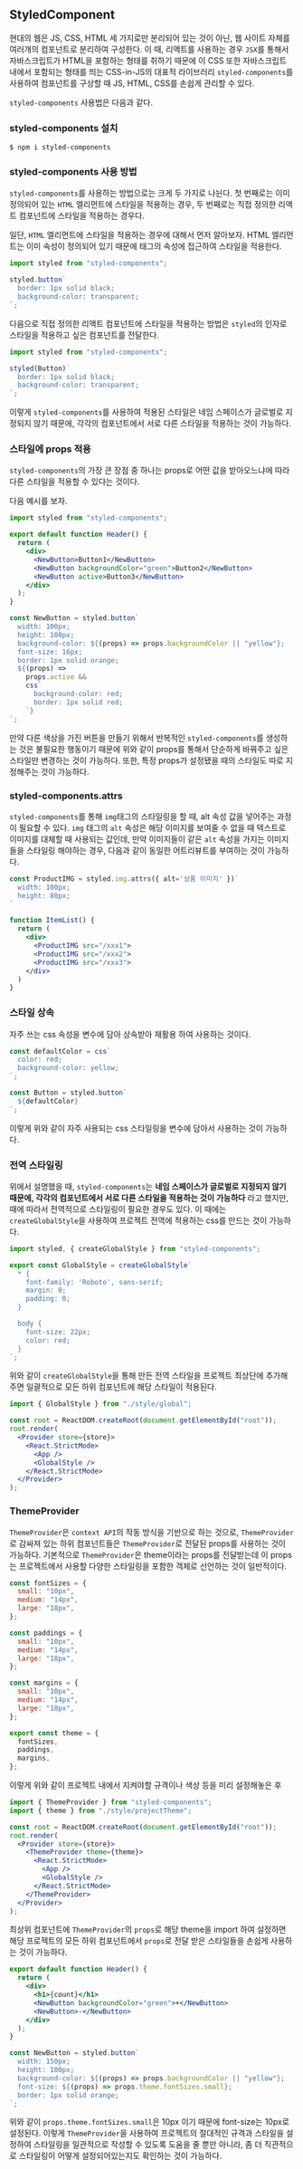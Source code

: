 ## **StyledComponent**

현대의 웹은 JS, CSS, HTML 세 가지로만 분리되어 있는 것이 아닌, 웹 사이트 자체를 여러개의 컴포넌트로 분리하여 구성한다. 이 때, 리액트를 사용하는 경우 `JSX`를 통해서 자바스크립트가 HTML을 포함하는 형태를 취하기 때문에 이 CSS 또한 자바스크립트 내에서 포함되는 형태를 띄는 CSS-in-JS의 대표적 라이브러리 `styled-components`를 사용하여 컴포넌트를 구상할 때 JS, HTML, CSS를 손쉽게 관리할 수 있다.

`styled-components` 사용법은 다음과 같다.

### **styled-components 설치**

```
$ npm i styled-components
```

### **styled-components 사용 방법**

`styled-components`를 사용하는 방법으로는 크게 두 가지로 나뉜다. 첫 번째로는 이미 정의되어 있는 `HTML` 엘리먼트에 스타일을 적용하는 경우, 두 번째로는 직접 정의한 리액트 컴포넌트에 스타일을 적용하는 경우다.

일단, `HTML` 엘리먼트에 스타일을 적용하는 경우에 대해서 먼저 알아보자. HTML 엘리먼트는 이미 속성이 정의되어 있기 때문에 태그의 속성에 접근하여 스타일을 적용한다.

```jsx
import styled from "styled-components";

styled.button`
  border: 1px solid black;
  background-color: transparent;
`;
```

다음으로 직접 정의한 리액트 컴포넌트에 스타일을 적용하는 방법은 `styled`의 인자로 스타일을 적용하고 싶은 컴포넌트를 전달한다.

```jsx
import styled from "styled-components";

styled(Button)`
  border: 1px solid black;
  background-color: transparent;
`;
```

이렇게 `styled-components`를 사용하여 적용된 스타일은 네임 스페이스가 글로벌로 지정되지 않기 때문에, 각각의 컴포넌트에서 서로 다른 스타일을 적용하는 것이 가능하다.

### **스타일에 props 적용**

`styled-components`의 가장 큰 장점 중 하나는 props로 어떤 값을 받아오느냐에 따라 다른 스타일을 적용할 수 있다는 것이다.

다음 예시를 보자.

```jsx
import styled from "styled-components";

export default function Header() {
  return (
    <div>
      <NewButton>Button1</NewButton>
      <NewButton backgroundColor="green">Button2</NewButton>
      <NewButton active>Button3</NewButton>
    </div>
  );
}

const NewButton = styled.button`
  width: 100px;
  height: 100px;
  background-color: ${(props) => props.backgroundColor || "yellow"};
  font-size: 16px;
  border: 1px solid orange;
  ${(props) =>
    props.active &&
    css`
      background-color: red;
      border: 1px solid red;
    `}
`;
```

만약 다른 색상을 가진 버튼을 만들기 위해서 반복적인 `styled-components`를 생성하는 것은 불필요한 행동이기 때문에 위와 같이 props를 통해서 단순하게 바꿔주고 싶은 스타일만 변경하는 것이 가능하다. 또한, 특정 props가 설정됐을 때의 스타일도 따로 지정해주는 것이 가능하다.

### **styled-components.attrs**

`styled-components`를 통해 `img`태그의 스타일링을 할 때, alt 속성 값을 넣어주는 과정이 필요할 수 있다. `img` 태그의 `alt` 속성은 해당 이미지를 보여줄 수 없을 때 텍스트로 이미지를 대체할 때 사용되는 값인데, 만약 이미지들이 같은 `alt` 속성을 가지는 이미지들을 스타일링 해야하는 경우, 다음과 같이 동일한 어트리뷰트를 부여하는 것이 가능하다.

```jsx
const ProductIMG = styled.img.attrs({ alt='상품 이미지' })`
  width: 100px;
  height: 80px;
`

function ItemList() {
  return (
    <div>
      <ProductIMG src="/xxx1">
      <ProductIMG src="/xxx2">
      <ProductIMG src="/xxx3">
    </div>
  )
}
```

### **스타일 상속**

자주 쓰는 css 속성을 변수에 담아 상속받아 재활용 하여 사용하는 것이다.

```jsx
const defaultColor = css`
  color: red;
  background-color: yellow;
`;

const Button = styled.button`
  ${defaultColor}
`;
```

이렇게 위와 같이 자주 사용되는 css 스타일링을 변수에 담아서 사용하는 것이 가능하다.

### **전역 스타일링**

위에서 설명했을 때, `styled-components`는 **네임 스페이스가 글로벌로 지정되지 않기 때문에, 각각의 컴포넌트에서 서로 다른 스타일을 적용하는 것이 가능하다** 라고 했지만, 때에 따라서 전역적으로 스타일링이 필요한 경우도 있다. 이 때에는 `createGlobalStyle`을 사용하여 프로젝트 전역에 적용하는 css를 만드는 것이 가능하다.

```jsx
import styled, { createGlobalStyle } from "styled-components";

export const GlobalStyle = createGlobalStyle`
  * {
    font-family: 'Roboto', sans-serif;
    margin: 0;
    padding: 0;
  }

  body {
    font-size: 22px;
    color: red;
  }
`;
```

위와 같이 `createGlobalStyle`을 통해 만든 전역 스타일을 프로젝트 최상단에 추가해주면 일괄적으로 모든 하위 컴포넌트에 해당 스타일이 적용된다.

```jsx
import { GlobalStyle } from "./style/global";

const root = ReactDOM.createRoot(document.getElementById("root"));
root.render(
  <Provider store={store}>
    <React.StrictMode>
      <App />
      <GlobalStyle />
    </React.StrictMode>
  </Provider>
);
```

### **ThemeProvider**

`ThemeProvider`은 `context API`의 작동 방식을 기반으로 하는 것으로, `ThemeProvider`로 감싸져 있는 하위 컴포넌트들은 `ThemeProvider`로 전달된 props를 사용하는 것이 가능하다. 기본적으로 `ThemeProvider`은 theme이라는 props를 전달받는데 이 props는 프로젝트에서 사용할 다양한 스타일링을 포함한 객체로 선언하는 것이 일반적이다.

```jsx
const fontSizes = {
  small: "10px",
  medium: "14px",
  large: "18px",
};

const paddings = {
  small: "10px",
  medium: "14px",
  large: "18px",
};

const margins = {
  small: "10px",
  medium: "14px",
  large: "18px",
};

export const theme = {
  fontSizes,
  paddings,
  margins,
};
```

이렇게 위와 같이 프로젝트 내에서 지켜야할 규격이나 색상 등을 미리 설정해놓은 후

```jsx
import { ThemeProvider } from "styled-components";
import { theme } from "./style/projectTheme";

const root = ReactDOM.createRoot(document.getElementById("root"));
root.render(
  <Provider store={store}>
    <ThemeProvider theme={theme}>
      <React.StrictMode>
        <App />
        <GlobalStyle />
      </React.StrictMode>
    </ThemeProvider>
  </Provider>
);
```

최상위 컴포넌트에 `ThemeProvider`의 `props`로 해당 theme을 import 하여 설정하면 해당 프로젝트의 모든 하위 컴포넌트에서 `props`로 전달 받은 스타일들을 손쉽게 사용하는 것이 가능하다.

```jsx
export default function Header() {
  return (
    <div>
      <h1>{count}</h1>
      <NewButton backgroundColor="green">+</NewButton>
      <NewButton>-</NewButton>
    </div>
  );
}

const NewButton = styled.button`
  width: 150px;
  height: 100px;
  background-color: ${(props) => props.backgroundColor || "yellow"};
  font-size: ${(props) => props.theme.fontSizes.small};
  border: 1px solid orange;
`;
```

위와 같이 `props.theme.fontSizes.small`은 10px 이기 때문에 font-size는 10px로 설정된다. 이렇게 `ThemeProvider`을 사용하여 프로젝트의 절대적인 규격과 스타일을 설정하여 스타일링을 일관적으로 작성할 수 있도록 도움을 줄 뿐만 아니라, 좀 더 직관적으로 스타일링이 어떻게 설정되어있는지도 확인하는 것이 가능하다.
